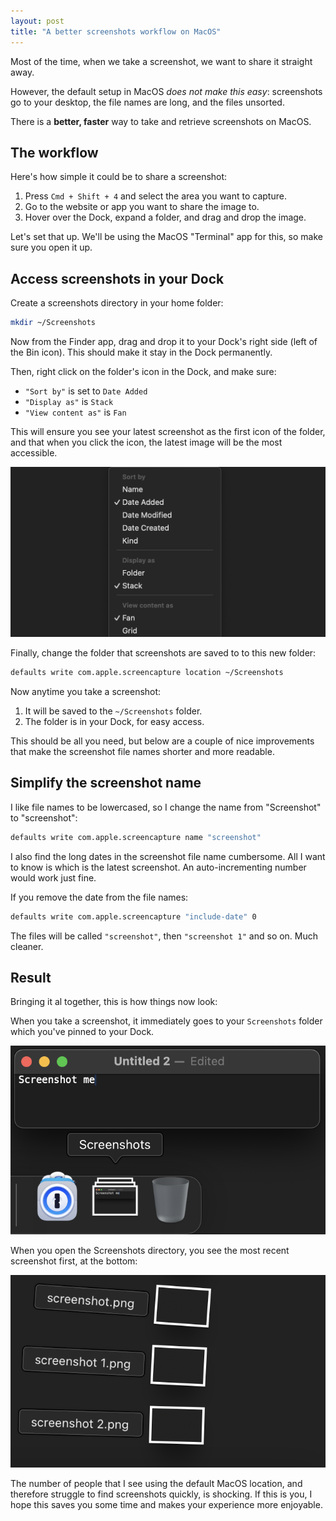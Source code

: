 ```yaml
---
layout: post
title: "A better screenshots workflow on MacOS"
---
```


Most of the time, when we take a screenshot, we want to share it straight away.

However, the default setup in MacOS _does not make this easy_: screenshots go
to your desktop, the file names are long, and the files unsorted.

There is a **better, faster** way to take and retrieve screenshots on MacOS.

## The workflow

Here's how simple it could be to share a screenshot:

1. Press `Cmd + Shift + 4` and select the area you want to capture.
1. Go to the website or app you want to share the image to.
1. Hover over the Dock, expand a folder, and drag and drop the image.

Let's set that up. We'll be using the MacOS "Terminal" app for this, so make
sure you open it up.

## Access screenshots in your Dock

Create a screenshots directory in your home folder:

```sh
mkdir ~/Screenshots
```

Now from the Finder app, drag and drop it to your Dock's right side (left of
the Bin icon). This should make it stay in the Dock permanently.

Then, right click on the folder's icon in the Dock, and make sure:
- `"Sort by"` is set to `Date Added`
- `"Display as"` is `Stack`
- `"View content as"` is `Fan`

This will ensure you see your latest screenshot as the first icon of the
folder, and that when you click the icon, the latest image will be the most
accessible.

![screenshot options](/images/snap_opt.png)

Finally, change the folder that screenshots are saved to to this new folder:

```sh
defaults write com.apple.screencapture location ~/Screenshots
```

Now anytime you take a screenshot:
1. It will be saved to the `~/Screenshots` folder.
1. The folder is in your Dock, for easy access.

This should be all you need, but below are a couple of nice improvements that
make the screenshot file names shorter and more readable.

## Simplify the screenshot name

I like file names to be lowercased, so I change the name from "Screenshot" to
"screenshot":

```sh
defaults write com.apple.screencapture name "screenshot"
```

I also find the long dates in the screenshot file name cumbersome. All I want
to know is which is the latest screenshot. An auto-incrementing number would
work just fine.

If you remove the date from the file names:

```sh
defaults write com.apple.screencapture "include-date" 0
```

The files will be called `"screenshot"`, then `"screenshot 1"` and so on. Much
cleaner.

## Result

Bringing it al together, this is how things now look:

When you take a screenshot, it immediately goes to your `Screenshots` folder
which you've pinned to your Dock.

![screenshots folder](/images/snap.png)

When you open the Screenshots directory, you see the most recent screenshot
first, at the bottom:

![stack](/images/snap_result.png)


The number of people that I see using the default MacOS
location, and therefore struggle to find screenshots quickly, is shocking. If
this is you, I hope this saves you some time and makes your experience more
enjoyable.
